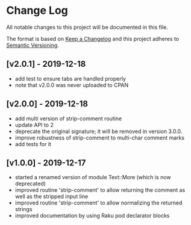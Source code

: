 # Change Log
All notable changes to this project will be documented in this file.

The format is based on [Keep a Changelog](http://keepachangelog.com/)
and this project adheres to [Semantic Versioning](http://semver.org/).

## [v2.0.1] - 2019-12-18
- add test to ensure tabs are handled properly
- note that v2.0.0 was never uploaded to CPAN

## [v2.0.0] - 2019-12-18
- add multi version of strip-comment routine
- update API to 2
- deprecate the original signature;
  it will be removed in version 3.0.0.
- improve robustness of strip-comment to multi-char comment marks
- add tests for it

## [v1.0.0] - 2019-12-17
- started a renamed version of module Text::More (which is now deprecated)
- improved routine 'strip-comment' to allow returning the comment as well
    as the stripped input line
- improved routine 'strip-comment' to allow normalizing the returned
    strings
- improved documentation by using Raku pod declarator blocks
